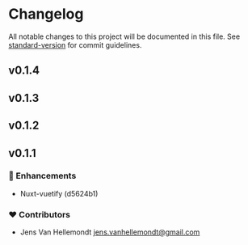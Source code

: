 # Changelog

All notable changes to this project will be documented in this file. See [standard-version](https://github.com/conventional-changelog/standard-version) for commit guidelines.

## v0.1.4

## v0.1.3

## v0.1.2

## v0.1.1


### 🚀 Enhancements

  - Nuxt-vuetify (d5624b1)

### ❤️  Contributors

- Jens Van Hellemondt <jens.vanhellemondt@gmail.com>

